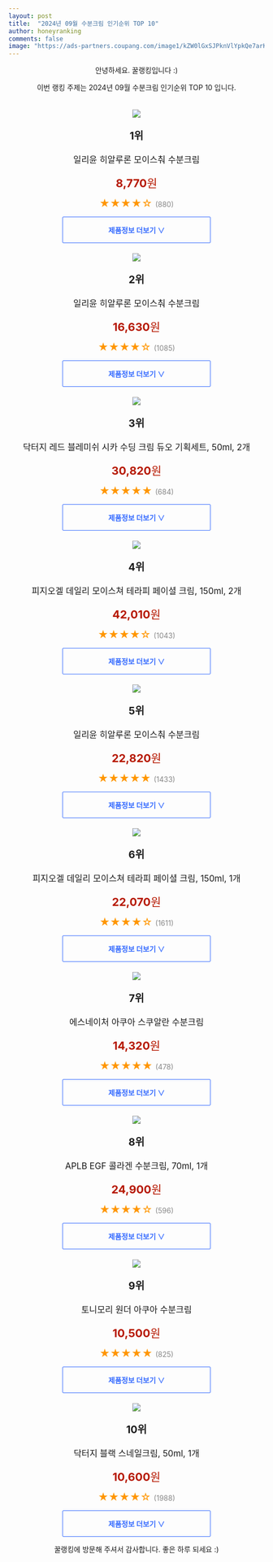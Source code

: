 ```yaml
---
layout: post
title:  "2024년 09월 수분크림 인기순위 TOP 10"
author: honeyranking
comments: false
image: "https://ads-partners.coupang.com/image1/kZW0lGxSJPknVlYpkQe7arK9S4t85qbXc5ZgNosJ2cBS8wW-BdDHWS9johDFKTlJo3-41O_QQ7jgKNI7TpfvzxC7fxBWguETi_kNe8oHBCXtXbuiQE4ih6p1EoGLauIRlHNOiJPvMfOlUgRozchyy6xGAdJtTamrbZtGP1XyNHJaAdiSZBePRi-WS6o0hsBv1Hg3DDYTSiGnbB9uscOAZdIOAkIDZE5BEoGP7bLHoP-lCYVK3SbhId5hc-wd3CMrHWUe1doUEXB09deiZsrcFC3F7L-VZnRwbQ=="
---
```

<p style="text-align: center;">안녕하세요. 꿀랭킹입니다 :)</p>
<p style="text-align: center;">이번 랭킹 주제는 2024년 09월 수분크림 인기순위 TOP 10 입니다.</p><center><img src="https://ads-partners.coupang.com/image1/kZW0lGxSJPknVlYpkQe7arK9S4t85qbXc5ZgNosJ2cBS8wW-BdDHWS9johDFKTlJo3-41O_QQ7jgKNI7TpfvzxC7fxBWguETi_kNe8oHBCXtXbuiQE4ih6p1EoGLauIRlHNOiJPvMfOlUgRozchyy6xGAdJtTamrbZtGP1XyNHJaAdiSZBePRi-WS6o0hsBv1Hg3DDYTSiGnbB9uscOAZdIOAkIDZE5BEoGP7bLHoP-lCYVK3SbhId5hc-wd3CMrHWUe1doUEXB09deiZsrcFC3F7L-VZnRwbQ==" style="margin-top:20px" /></center><p style="text-align: center; font-size: 20px"><b>1위</b></p><p style="text-align: center; font-size: 17px">일리윤 히알루론 모이스춰 수분크림</p><p style="text-align: center;"><span style="color: #b61800; font-size: 22px;"><b>8,770</b>원</span></p><p style="text-align: center;"><span style="color: #ff9600; font-size: 20px;">★★★★☆ </span><span style="color: #878787;">(880)</span></p><center><a href="https://link.coupang.com/re/AFFSDP?lptag=AF3899140&subid=honeyrank&pageKey=1176713569&itemId=2155653933&vendorItemId=70153899684&traceid=V0-153-1916b055d546e264&requestid=20240903210001103024245469&token=31850C%7CMIXED"><div style="font-size: 14px; display: inline-block; padding: 15px 90px; color: #346aff; border-radius: 2px; border: 1px solid #346aff; cursor: pointer;"><b>제품정보 더보기 &or;</b></div></a></center><center><img src="https://ads-partners.coupang.com/image1/Mu6k9QbCmaxThhaYMiKgG9bi0NLVFd5uhxrVRGTMD9cMa8WLy3yNwjYibZFRKVhZZH9Ee4G927DZRaXPHVbRE9nPgO-Mc8F6SGfethfYxoKleHi8gjg_pXCHMpK2VUw3nbtgAqeYjT6w-av9h99mCzkA4Rrgwm6A5l7Hr69K16ZSXkKDWHUBvKXbRrL6dZFyXJKcNtBsIbD3RC2OOIQpPcc-mJHNUUTxIyecjuF6F4cBUeUBMEnDfk-Z6TnX5Tv6Rmh9-m0MHSUp3u0xPCS46Vw7kz1feijb4UWn17_4Gxg6rEPRkcTOAIE=" style="margin-top:20px" /></center><p style="text-align: center; font-size: 20px"><b>2위</b></p><p style="text-align: center; font-size: 17px">일리윤 히알루론 모이스춰 수분크림</p><p style="text-align: center;"><span style="color: #b61800; font-size: 22px;"><b>16,630</b>원</span></p><p style="text-align: center;"><span style="color: #ff9600; font-size: 20px;">★★★★☆ </span><span style="color: #878787;">(1085)</span></p><center><a href="https://link.coupang.com/re/AFFSDP?lptag=AF3899140&subid=honeyrank&pageKey=1176713569&itemId=2466672037&vendorItemId=84723561571&traceid=V0-153-1916b055d546e264&requestid=20240903210001103024245469&token=31850C%7CMIXED"><div style="font-size: 14px; display: inline-block; padding: 15px 90px; color: #346aff; border-radius: 2px; border: 1px solid #346aff; cursor: pointer;"><b>제품정보 더보기 &or;</b></div></a></center><center><img src="https://ads-partners.coupang.com/image1/wsm9Wd5bGArUlomVwgCkBMFBYA-TMU1S6RyJ9IhbGj1qnNJ3eC01Sa-2Y5M_8mkz_tlIZkbPSRHnyZZCb9XGkvhCAUacafHPmX-zzeSpuiTORW_AT52v9r9zk02vaM87T4mSsidOcTU9YTCO3VMQmjm5iQQNM1kJyeSrACBVzC2FXg6HfAuCkaXYhin4nOvZu4Xfv9POB2eNqPTCUMMOG_bp81ldj-oxKTmwGx43mgRatasszdHIZH9xih4E640j5VjDZ4kYY5LOFpaRAhucD3WJ3j4quJIfVkljbfsID3rJ" style="margin-top:20px" /></center><p style="text-align: center; font-size: 20px"><b>3위</b></p><p style="text-align: center; font-size: 17px">닥터지 레드 블레미쉬 시카 수딩 크림 듀오 기획세트, 50ml, 2개</p><p style="text-align: center;"><span style="color: #b61800; font-size: 22px;"><b>30,820</b>원</span></p><p style="text-align: center;"><span style="color: #ff9600; font-size: 20px;">★★★★★ </span><span style="color: #878787;">(684)</span></p><center><a href="https://link.coupang.com/re/AFFSDP?lptag=AF3899140&subid=honeyrank&pageKey=8133102277&itemId=23099413223&vendorItemId=76144598855&traceid=V0-153-fbd2cc67981dcdf5&clickBeacon=0c4c4ca0-69ec-11ef-a056-e3304a6aba60%7E3&requestid=20240903210001103024245469&token=31850C%7CMIXED"><div style="font-size: 14px; display: inline-block; padding: 15px 90px; color: #346aff; border-radius: 2px; border: 1px solid #346aff; cursor: pointer;"><b>제품정보 더보기 &or;</b></div></a></center><center><img src="https://ads-partners.coupang.com/image1/irXCFRLNIU1Sugdbiuh4cxIK_lHdct9sUN8zxLSRPce3EMxPlX7Ij4PgacUtMsmjZGRtYeHhSLQEkWzgMpWsY_Fkp0asFx6UG6J1nItR91klgTzFRBNMd6bHRUCATDPd28lU6sl6zIo6ERIZogF3GvD36_KClKhBL7KLIIegEcq5dVkymrbVn7dD5RN-f2bdyczzps348xEOA2X2CM4RHPLpdVfLHRqJp_YoRYbvHiAjbv8SdUzK3swaaQ04ZrIDcjYlTTXDWbehKHf1GJ35EeQ1SgCCXxF3OxN3-tDujw==" style="margin-top:20px" /></center><p style="text-align: center; font-size: 20px"><b>4위</b></p><p style="text-align: center; font-size: 17px">피지오겔 데일리 모이스쳐 테라피 페이셜 크림, 150ml, 2개</p><p style="text-align: center;"><span style="color: #b61800; font-size: 22px;"><b>42,010</b>원</span></p><p style="text-align: center;"><span style="color: #ff9600; font-size: 20px;">★★★★☆ </span><span style="color: #878787;">(1043)</span></p><center><a href="https://link.coupang.com/re/AFFSDP?lptag=AF3899140&subid=honeyrank&pageKey=6492007298&itemId=21485994193&vendorItemId=88540091970&traceid=V0-153-eb2821742fa4b493&clickBeacon=0c4c73b0-69ec-11ef-b8e6-a8e0270187f2%7E3&requestid=20240903210001103024245469&token=31850C%7CMIXED"><div style="font-size: 14px; display: inline-block; padding: 15px 90px; color: #346aff; border-radius: 2px; border: 1px solid #346aff; cursor: pointer;"><b>제품정보 더보기 &or;</b></div></a></center><center><img src="https://ads-partners.coupang.com/image1/XahgYLb2cu_HbHA2XUjLKHrMy1Qvn-ai1_TR84u4caf6eRzgO5wofWnAii7dhihhFRXA9h7CpgULyXfQhiqIinWPyM6HtGNfSVu13qkH_O_SsXMz9n5nqLo7B4BR0yXrlxyikJli76ypu65Sl6ov1mDOtc8i6p6ZjBOe2-QO8WMgmVwE-M36SjmblQi1TypRVZqZQoW2JnubZap09zoE6y4XDeRsVCtWp7eR6UyQfry93hRMffK_gR8-qmOF0MBJ7fraudHXGdp1E6nkRPUSt8Orfy9IqCMP5HwabNcldajo00MsOX69QZA=" style="margin-top:20px" /></center><p style="text-align: center; font-size: 20px"><b>5위</b></p><p style="text-align: center; font-size: 17px">일리윤 히알루론 모이스춰 수분크림</p><p style="text-align: center;"><span style="color: #b61800; font-size: 22px;"><b>22,820</b>원</span></p><p style="text-align: center;"><span style="color: #ff9600; font-size: 20px;">★★★★★ </span><span style="color: #878787;">(1433)</span></p><center><a href="https://link.coupang.com/re/AFFSDP?lptag=AF3899140&subid=honeyrank&pageKey=1176713569&itemId=5213672927&vendorItemId=91028330833&traceid=V0-153-1916b055d546e264&requestid=20240903210001103024245469&token=31850C%7CMIXED"><div style="font-size: 14px; display: inline-block; padding: 15px 90px; color: #346aff; border-radius: 2px; border: 1px solid #346aff; cursor: pointer;"><b>제품정보 더보기 &or;</b></div></a></center><center><img src="https://ads-partners.coupang.com/image1/YiCT7SDxjxdzMr4jYnrZI2DhlqLlN5aFM21vU8cDYmPpj9zLJL6AZMEf_UZ3BfOc0T1fKRwzHp4zbPrNZKmCfXZm3mdiYBMgBTSH_C8uzISCE2VIUs7C2JiPWqVhYiNW4KjNSgiw3KNRYx0JKFTRcYfFYyiD1XKmomk80V6xIvEgTOkg-5bIdJYMds_S_IWSPStQcgE5FHZBZyZnOxIZVn63HyUUwEOqVr7pZjItZh5ByeeyBAiHlRoYpm-0ZsZDrAaOkXSnQRlyjJEiaILCJItOlT5axVJjz1DBjPjY" style="margin-top:20px" /></center><p style="text-align: center; font-size: 20px"><b>6위</b></p><p style="text-align: center; font-size: 17px">피지오겔 데일리 모이스쳐 테라피 페이셜 크림, 150ml, 1개</p><p style="text-align: center;"><span style="color: #b61800; font-size: 22px;"><b>22,070</b>원</span></p><p style="text-align: center;"><span style="color: #ff9600; font-size: 20px;">★★★★☆ </span><span style="color: #878787;">(1611)</span></p><center><a href="https://link.coupang.com/re/AFFSDP?lptag=AF3899140&subid=honeyrank&pageKey=6492007298&itemId=14692254&vendorItemId=88320723194&traceid=V0-153-eb2821742fa4b493&clickBeacon=0c4c73b0-69ec-11ef-b603-a5a5e3e283d5%7E3&requestid=20240903210001103024245469&token=31850C%7CMIXED"><div style="font-size: 14px; display: inline-block; padding: 15px 90px; color: #346aff; border-radius: 2px; border: 1px solid #346aff; cursor: pointer;"><b>제품정보 더보기 &or;</b></div></a></center><center><img src="https://ads-partners.coupang.com/image1/cCqPXpGQ2ZG0dCYScJSTeNqIr52jcKMD2BuYpzeeiKKUFJAUMZOYui_Kawu0gOcwsHf0nyzwO3nbKx9h2I6psLqQQNe9soqGOnNgU_CDMaBVzvcZBJR07wv8cN8vuVQtnhH46omazgTjvOLJ4H8C85vcGlckbcbZqBIuKn7-t3ftH-JvcG5pn9Ua7SW_Bx9GDJ6w1wlB-IOIw_NMzbZdI2yRSaiUlYQl7yVBne1Y-oBCGxYvcM19EGatxYHGghHJnmw60ciwnTTQVUxYU6hy8QwEpi5SkAvnNw==" style="margin-top:20px" /></center><p style="text-align: center; font-size: 20px"><b>7위</b></p><p style="text-align: center; font-size: 17px">에스네이처 아쿠아 스쿠알란 수분크림</p><p style="text-align: center;"><span style="color: #b61800; font-size: 22px;"><b>14,320</b>원</span></p><p style="text-align: center;"><span style="color: #ff9600; font-size: 20px;">★★★★★ </span><span style="color: #878787;">(478)</span></p><center><a href="https://link.coupang.com/re/AFFSDP?lptag=AF3899140&subid=honeyrank&pageKey=2058194984&itemId=21036377492&vendorItemId=89624141547&traceid=V0-153-f21befe593f42efa&requestid=20240903210001103024245469&token=31850C%7CMIXED"><div style="font-size: 14px; display: inline-block; padding: 15px 90px; color: #346aff; border-radius: 2px; border: 1px solid #346aff; cursor: pointer;"><b>제품정보 더보기 &or;</b></div></a></center><center><img src="https://ads-partners.coupang.com/image1/jbbyqEeP3jrfDHkYjQnk0l3L1XloKtlZOXRTxed5K7gMY-dj2vUkSIds3oga38d67KBUE24uOC4I3LPW1ilGCV7cpRxJdbS2shWZkhrVIeshA7bO0HBX_6EOVFxlmOrCOtIjPu2015qR9xuY-MJek3YSVRrtD57o_gtcn9VX253L0FSg8xH_VIbi4fTj-QgJz3xTojxSaEj53t6PXhCQYI5DB2uuoYT3xX1r6EbtRZCUwxNasowD-q0rmztSo27p3kDWHwy3iNaqgI875iGdx3TyIMtEHttNE4mYbYARsmCt" style="margin-top:20px" /></center><p style="text-align: center; font-size: 20px"><b>8위</b></p><p style="text-align: center; font-size: 17px">APLB EGF 콜라겐 수분크림, 70ml, 1개</p><p style="text-align: center;"><span style="color: #b61800; font-size: 22px;"><b>24,900</b>원</span></p><p style="text-align: center;"><span style="color: #ff9600; font-size: 20px;">★★★★☆ </span><span style="color: #878787;">(596)</span></p><center><a href="https://link.coupang.com/re/AFFSDP?lptag=AF3899140&subid=honeyrank&pageKey=1223711319&itemId=18993418502&vendorItemId=70213036936&traceid=V0-153-8d1096474846a82f&clickBeacon=0c4c73b0-69ec-11ef-8201-18da9aed4c58%7E3&requestid=20240903210001103024245469&token=31850C%7CMIXED"><div style="font-size: 14px; display: inline-block; padding: 15px 90px; color: #346aff; border-radius: 2px; border: 1px solid #346aff; cursor: pointer;"><b>제품정보 더보기 &or;</b></div></a></center><center><img src="https://ads-partners.coupang.com/image1/o6EXX9W7ot1YGsLUowQ405KhuLqd0e6GAf76ue-JogsQg8fj6y6ytC5Tlz1O9ZNgFGSZF4YdUyu-YRJp2d1rl_XOPZnN_K_rfT2Tpk9TC_jMlH71XyJbtfYUNUBMXlSiJQd0yZbADfXbqdhLhtQr3cmwvlGgHouvEGY3Q0EE9WzbG4S7QST7KXRbdRTuUJHCPgSx7dz6tVFpaJVqViM5KjT05HoFARXQ7xonC0S74QI7NOUnCXmjS45h5xa7NAmENp2OCjCrAfYHkg4qDn7dCjxsNwndy0pggw==" style="margin-top:20px" /></center><p style="text-align: center; font-size: 20px"><b>9위</b></p><p style="text-align: center; font-size: 17px">토니모리 원더 아쿠아 수분크림</p><p style="text-align: center;"><span style="color: #b61800; font-size: 22px;"><b>10,500</b>원</span></p><p style="text-align: center;"><span style="color: #ff9600; font-size: 20px;">★★★★★ </span><span style="color: #878787;">(825)</span></p><center><a href="https://link.coupang.com/re/AFFSDP?lptag=AF3899140&subid=honeyrank&pageKey=339413894&itemId=1081265383&vendorItemId=5582913866&traceid=V0-153-d56fabf70a39c6ae&requestid=20240903210001103024245469&token=31850C%7CMIXED"><div style="font-size: 14px; display: inline-block; padding: 15px 90px; color: #346aff; border-radius: 2px; border: 1px solid #346aff; cursor: pointer;"><b>제품정보 더보기 &or;</b></div></a></center><center><img src="https://ads-partners.coupang.com/image1/HbI1ihvYDunEE3U0HYTLQ63b7co-BkEjMcbH_I3RS2JtVTuKJiyYqwZhDdcBhDAHoyldowM4DLAdQGOOeNaYrOZQ0LOHuhp83bfWk-IQ8fQ0KtI-GiJwFFdNBu1pdZgL_sas071Z6waAw8E4MuhMiqZgXPI1hGZeJz7xX-KR7dOCdBToY1iG9hS8_6oXd6kW-d-A-1frg0q2vHeOfSCo8SU_MtGoN9sA604uniSw6fMVh3jmga1hv6V9w4JSn3eswLNzapMPIlr9iIzjFdCHHqPWdinKc_FbG09EuNC-" style="margin-top:20px" /></center><p style="text-align: center; font-size: 20px"><b>10위</b></p><p style="text-align: center; font-size: 17px">닥터지 블랙 스네일크림, 50ml, 1개</p><p style="text-align: center;"><span style="color: #b61800; font-size: 22px;"><b>10,600</b>원</span></p><p style="text-align: center;"><span style="color: #ff9600; font-size: 20px;">★★★★☆ </span><span style="color: #878787;">(1988)</span></p><center><a href="https://link.coupang.com/re/AFFSDP?lptag=AF3899140&subid=honeyrank&pageKey=7112172506&itemId=439209653&vendorItemId=4086452551&traceid=V0-153-61e16874291b6407&clickBeacon=0c4c73b0-69ec-11ef-8f78-fa215c7cc77f%7E3&requestid=20240903210001103024245469&token=31850C%7CMIXED"><div style="font-size: 14px; display: inline-block; padding: 15px 90px; color: #346aff; border-radius: 2px; border: 1px solid #346aff; cursor: pointer;"><b>제품정보 더보기 &or;</b></div></a></center><p style="text-align: center;">꿀랭킹에 방문해 주셔서 감사합니다. 좋은 하루 되세요 :)</p>